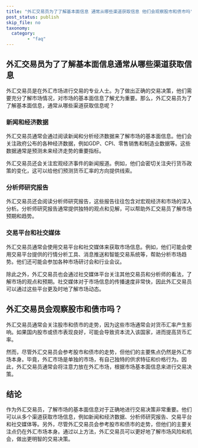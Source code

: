 ```yaml
---
title: "外汇交易员为了了解基本面信息 通常从哪些渠道获取信息 他们会观察股市和债市吗"
post_status: publish
skip_file: no
taxonomy:
  category:
        - "faq"
---
```


## 外汇交易员为了了解基本面信息通常从哪些渠道获取信息

外汇交易员是在外汇市场进行交易的专业人士。为了做出正确的交易决策，他们需要充分了解市场情况，对市场的基本面信息了解尤为重要。那么，外汇交易员为了了解基本面信息，通常从哪些渠道获取信息呢？

### 新闻和经济数据

外汇交易员通常会通过阅读新闻和分析经济数据来了解市场的基本面信息。他们会关注政府公布的各种经济数据，例如GDP、CPI、零售销售和制造业数据等。这些数据通常是预测未来经济走势的重要指标。

外汇交易员还会关注宏观经济事件的新闻报道。例如，他们会密切关注央行货币政策的变化，这可以给他们预测货币汇率的方向提供线索。

### 分析师研究报告

外汇交易员还会阅读分析师研究报告，这些报告往往包含对宏观经济和市场的深入分析。分析师研究报告通常提供独特的观点和见解，可以帮助外汇交易员了解市场预期和趋势。

### 交易平台和社交媒体

外汇交易员通常会使用交易平台和社交媒体来获取市场信息。例如，他们可能会使用交易平台提供的行情分析工具、消息推送和智能交易系统等，帮助分析市场趋势。他们还可能会参加各种市场研讨会和行业会议。

除此之外，外汇交易员也会通过社交媒体平台关注其他交易员和分析师的看法，了解市场的观点和预期。社交媒体对于市场信息的传播速度非常快，因此外汇交易员可以通过这些平台更及时地了解市场动态。

## 外汇交易员会观察股市和债市吗？

外汇交易员通常会关注股市和债市的走势，因为这些市场通常会对货币汇率产生影响。如果国内股市或债市表现良好，可能会导致资本流入该国家，进而提高货币汇率。

然而，尽管外汇交易员会参考股市和债市的走势，但他们的主要焦点仍然是外汇市场本身。毕竟，外汇市场是单独的市场，有自己独特的供求特征和价格行为。因此，外汇交易员通常会将注意力放在外汇市场，根据市场基本面信息来进行交易决策。

## 结论

作为外汇交易员，了解市场的基本面信息对于正确地进行交易决策非常重要。他们可以从多个渠道获取市场信息，例如新闻和经济数据、分析师研究报告、交易平台和社交媒体等。另外，尽管外汇交易员会参考股市和债市的走势，但他们的主要关注点仍在外汇市场本身。通过以上方法，外汇交易员可以更好地了解市场风险和机会，做出更明智的交易决策。
